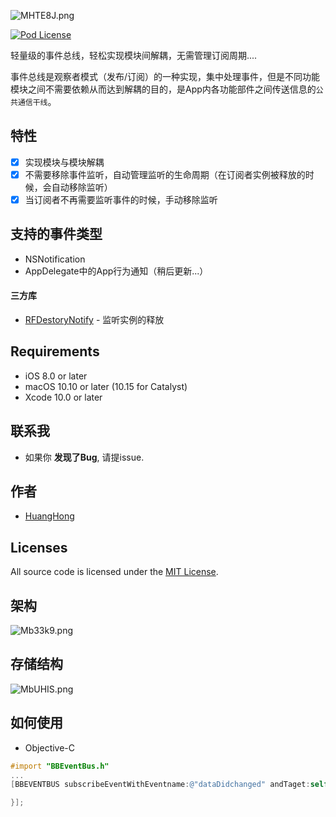 ![MHTE8J.png](https://s2.ax1x.com/2019/11/23/MHTE8J.png)

[![Pod License](http://img.shields.io/cocoapods/l/SDWebImage.svg?style=flat)](https://www.apache.org/licenses/LICENSE-2.0.html)

轻量级的事件总线，轻松实现模块间解耦，无需管理订阅周期....

事件总线是观察者模式（发布/订阅）的一种实现，集中处理事件，但是不同功能模块之间不需要依赖从而达到解耦的目的，是App内各功能部件之间传送信息的`公共通信干线`。

## 特性

- [x] 实现模块与模块解耦
- [x] 不需要移除事件监听，自动管理监听的生命周期（在订阅者实例被释放的时候，会自动移除监听）
- [x] 当订阅者不再需要监听事件的时候，手动移除监听

## 支持的事件类型

- NSNotification
- AppDelegate中的App行为通知（稍后更新...）

#### 三方库
- [RFDestoryNotify](https://github.com/refusebt/RFDestoryNotify) - 监听实例的释放

## Requirements

- iOS 8.0 or later
- macOS 10.10 or later (10.15 for Catalyst)
- Xcode 10.0 or later

## 联系我
- 如果你 **发现了Bug**, 请提issue.

## 作者
- [HuangHong](https://github.com/BBC6BAE9)

## Licenses

All source code is licensed under the [MIT License]().

## 架构

![Mb33k9.png](https://s2.ax1x.com/2019/11/23/Mb33k9.png)

## 存储结构

![MbUHIS.png](https://s2.ax1x.com/2019/11/23/MbUHIS.png)


## 如何使用

* Objective-C

```objective-c
#import "BBEventBus.h"
...
[BBEVENTBUS subscribeEventWithEventname:@"dataDidchanged" andTaget:self handler:^(NSString * _Nonnull eventName, id  _Nonnull object) {

}];
```

